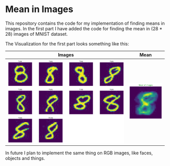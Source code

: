 # Mean in Images

This repository contains the code for my implementation of finding means in images. In the first part I have added the code for finding the mean in (28 * 28) images of MNIST 
dataset.

The Visualization for the first part looks something like this:

Images             |  Mean
:-------------------------:|:-------------------------:
![](https://raw.githubusercontent.com/Hrushi11/Image_Mean/main/assets/all_imgs.png)  |  ![](https://raw.githubusercontent.com/Hrushi11/Image_Mean/main/assets/mean_8.png)

In future I plan to implement the same thing on RGB images, like faces, objects and things.
